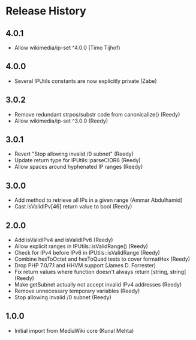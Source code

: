 # Release History

## 4.0.1
* Allow wikimedia/ip-set ^4.0.0 (Timo Tijhof)

## 4.0.0
* Several IPUtils constants are now explicitly private (Zabe)

## 3.0.2
* Remove redundant strpos/substr code from canonicalize() (Reedy)
* Allow wikimedia/ip-set ^3.0.0 (Reedy)

## 3.0.1
* Revert "Stop allowing invalid /0 subnet" (Reedy)
* Update return type for IPUtils::parseCIDR6 (Reedy)
* Allow spaces around hyphenated IP ranges (Reedy)

## 3.0.0
* Add method to retrieve all IPs in a given range (Ammar Abdulhamid)
* Cast isValidIPv[46] return value to bool (Reedy)

## 2.0.0
* Add isValidIPv4 and isValidIPv6 (Reedy)
* Allow explicit ranges in IPUtils::isValidRange() (Reedy)
* Check for IPv4 before IPv6 in IPUtils::isValidRange (Reedy)
* Combine hexToOctet and hexToQuad tests to cover formatHex (Reedy)
* Drop PHP 7.0/7.1 and HHVM support (James D. Forrester)
* Fix return values where function doesn't always return [string, string] (Reedy)
* Make getSubnet actually not accept invalid IPv4 addresses (Reedy)
* Remove unnecessary temporary variables (Reedy)
* Stop allowing invalid /0 subnet (Reedy)

## 1.0.0
* Initial import from MediaWiki core (Kunal Mehta)
